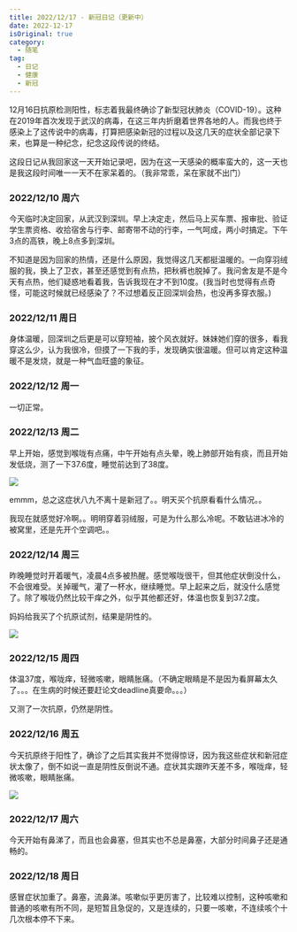 ```yaml
---
title: 2022/12/17 - 新冠日记（更新中）
date: 2022-12-17
isOriginal: true
category:
  - 随笔
tag:
  - 日记
  - 健康
  - 新冠
---
```


12月16日抗原检测阳性，标志着我最终确诊了新型冠状肺炎（COVID-19）。这种在2019年首次发现于武汉的病毒，在这三年内折磨着世界各地的人。而我也终于感染上了这传说中的病毒，打算把感染新冠的过程以及这几天的症状全部记录下来，也算是一种纪念，纪念这段传说的终结。

这段日记从我回家这一天开始记录吧，因为在这一天感染的概率蛮大的，这一天也是我这段时间唯一一天不在家呆着的。（我非常乖，呆在家就不出门）

### 2022/12/10 周六
今天临时决定回家，从武汉到深圳。早上决定走，然后马上买车票、报审批、验证学生票资格、收拾宿舍与行李、邮寄带不动的行李，一气呵成，两小时搞定。下午3点的高铁，晚上8点多到深圳。

不知道是因为回家的热情，还是什么原因，我觉得这几天都挺温暖的。一向穿羽绒服的我，换上了卫衣，甚至还感觉到有点热，把秋裤也脱掉了。我问舍友是不是今天有点热，他们疑惑地看着我，告诉我现在才不到10度。(我当时也觉得有点奇怪，可能这时候就已经感染了？不过想着反正回深圳会热，也没再多穿衣服。)

### 2022/12/11 周日
身体温暖，回深圳之后更是可以穿短袖，披个风衣就好。妹妹她们穿的很多，看我穿这么少，认为我很冷，但摸了一下我的手，发现确实很温暖。但可以肯定这种温暖不是发烧，就是一种气血旺盛的象征。

### 2022/12/12 周一
一切正常。

### 2022/12/13 周二
早上开始，感觉到喉咙有点痛，中午开始有点头晕，晚上肺部开始有痰，而且开始发低烧，测了一下37.6度，睡觉前达到了38度。

![](http://timpcfan-site.cdn.bcebos.com/imgs/vxADwl.jpg)

emmm，总之这症状八九不离十是新冠了。。明天买个抗原看看什么情况。。

我现在就感觉好冷啊。。明明穿着羽绒服，可是为什么那么冷呢。不敢钻进冰冷的被窝里，还是先开个空调吧。。

### 2022/12/14 周三
昨晚睡觉时开着暖气，凌晨4点多被热醒。感觉喉咙很干，但其他症状倒没什么，不会很难受。关掉暖气，灌了一杯水，继续睡觉。早上起来之后，就没什么感觉了。除了喉咙仍然比较干痒之外，似乎其他都还好，体温也恢复到37.2度。

妈妈给我买了个抗原试剂，结果是阴性的。

![](http://timpcfan-site.cdn.bcebos.com/imgs/zHvX7h.jpeg)

### 2022/12/15 周四
体温37度，喉咙痒，轻微咳嗽，眼睛胀痛。（不确定眼睛是不是因为看屏幕太久了。。。在生病的时候还要赶论文deadline真要命。。。）

又测了一次抗原，仍然是阴性。

### 2022/12/16 周五
今天抗原终于阳性了，确诊了之后其实我并不觉得惊讶，因为我这些症状和新冠症状太像了，倒不如说一直是阴性反倒说不通。症状其实跟昨天差不多，喉咙痒，轻微咳嗽，眼睛胀痛。

![](http://timpcfan-site.cdn.bcebos.com/imgs/WKyPAI.jpeg)

### 2022/12/17 周六
今天开始有鼻涕了，而且也会鼻塞，但其实也不总是鼻塞，大部分时间鼻子还是通畅的。


### 2022/12/18 周日
感冒症状加重了。鼻塞，流鼻涕。咳嗽似乎更厉害了，比较难以控制，这种咳嗽和普通的咳嗽有所不同，是短暂且急促的，又是连续的，只要一咳嗽，不连续咳个十几次根本停不下来。